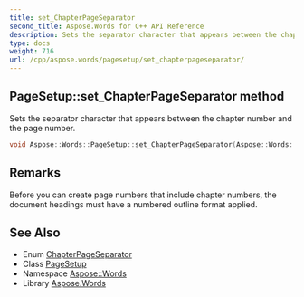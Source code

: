 ```yaml
---
title: set_ChapterPageSeparator
second_title: Aspose.Words for C++ API Reference
description: Sets the separator character that appears between the chapter number and the page number.
type: docs
weight: 716
url: /cpp/aspose.words/pagesetup/set_chapterpageseparator/
---
```

## PageSetup::set_ChapterPageSeparator method


Sets the separator character that appears between the chapter number and the page number.

```cpp
void Aspose::Words::PageSetup::set_ChapterPageSeparator(Aspose::Words::ChapterPageSeparator value)
```

## Remarks


Before you can create page numbers that include chapter numbers, the document headings must have a numbered outline format applied. 
## See Also

* Enum [ChapterPageSeparator](../../chapterpageseparator/)
* Class [PageSetup](../)
* Namespace [Aspose::Words](../../)
* Library [Aspose.Words](../../../)
